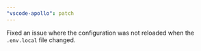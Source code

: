 ```yaml
---
"vscode-apollo": patch
---
```


Fixed an issue where the configuration was not reloaded when the `.env.local` file changed.
